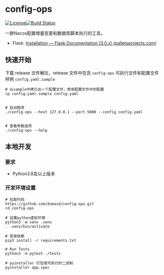 # config-ops

[![License](https://img.shields.io/badge/License-Apache%202.0-blue.svg)](https://opensource.org/licenses/Apache-2.0)[![Build Status](https://github.com/apache/superset/workflows/Python/badge.svg)](https://github.com/apache/superset/actions)

一款Nacos配置增量变更和数据库脚本执行的工具。

* Flask: [Installation — Flask Documentation (3.0.x) (palletsprojects.com)](https://flask.palletsprojects.com/en/3.0.x/installation/)

## 快速开始

下载 release 文件解压，release 文件中包含 `config-ops` 可执行文件和配置文件样例 `config.yaml.sample`

```
# 从sample中拷贝出一个配置文件，修改配置文件中的配置
cp config.yaml.sample config.yaml


# 启动程序
./config-ops --host 127.0.0.1 --port 5000 --config config.yaml


# 查看参数选项
./config-ops --help

```

## 本地开发

### 要求

- Python3.8及以上版本

### 开发环境设置

```shell
# 拉取代码 
https://github.com/dumasd/config-ops.git
cd config-ops

# 设置python虚拟环境
python3 -m venv .venv
. .venv/bin/activate

# 安装依赖
pip3 install -r requirements.txt

# Run Tests
python3 -m pytest ./tests

# pyinstaller 打包成可执行的二进制
pyinstaller app.spec 
```
